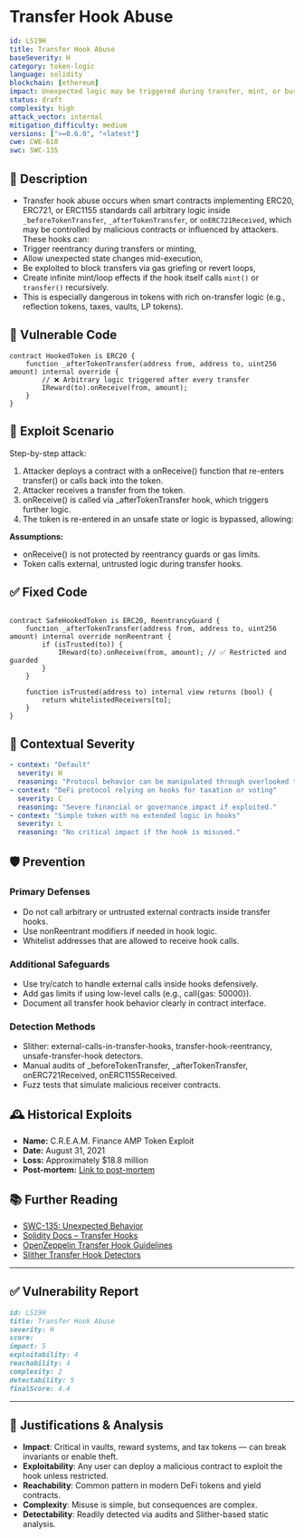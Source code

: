 # Transfer Hook Abuse

```YAML
id: LS19H
title: Transfer Hook Abuse 
baseSeverity: H
category: token-logic
language: solidity
blockchain: [ethereum]
impact: Unexpected logic may be triggered during transfer, mint, or burn via malicious receiver
status: draft
complexity: high
attack_vector: internal
mitigation_difficulty: medium
versions: [">=0.6.0", "<latest"]
cwe: CWE-610
swc: SWC-135
```

## 📝 Description

- Transfer hook abuse occurs when smart contracts implementing ERC20, ERC721, or ERC1155 standards call arbitrary logic inside `_beforeTokenTransfer`, `_afterTokenTransfer`, or `onERC721Received`, which may be controlled by malicious contracts or influenced by attackers. These hooks can:
- Trigger reentrancy during transfers or minting,
- Allow unexpected state changes mid-execution,
- Be exploited to block transfers via gas griefing or revert loops,
- Create infinite mint/loop effects if the hook itself calls `mint()` or `transfer()` recursively.
- This is especially dangerous in tokens with rich on-transfer logic (e.g., reflection tokens, taxes, vaults, LP tokens).

## 🚨 Vulnerable Code

```solidity
contract HookedToken is ERC20 {
    function _afterTokenTransfer(address from, address to, uint256 amount) internal override {
        // ❌ Arbitrary logic triggered after every transfer
        IReward(to).onReceive(from, amount); 
    }
}
```

## 🧪 Exploit Scenario

Step-by-step attack:

1. Attacker deploys a contract with a onReceive() function that re-enters transfer() or calls back into the token.
2. Attacker receives a transfer from the token.
3. onReceive() is called via _afterTokenTransfer hook, which triggers further logic.
4. The token is re-entered in an unsafe state or logic is bypassed, allowing:

**Assumptions:**

- onReceive() is not protected by reentrancy guards or gas limits.
- Token calls external, untrusted logic during transfer hooks.

## ✅ Fixed Code

```solidity

contract SafeHookedToken is ERC20, ReentrancyGuard {
    function _afterTokenTransfer(address from, address to, uint256 amount) internal override nonReentrant {
        if (isTrusted(to)) {
            IReward(to).onReceive(from, amount); // ✅ Restricted and guarded
        }
    }

    function isTrusted(address to) internal view returns (bool) {
        return whitelistedReceivers[to];
    }
}
```

## 🧭 Contextual Severity

```yaml
- context: "Default"
  severity: H
  reasoning: "Protocol behavior can be manipulated through overlooked transfer scenarios."
- context: "DeFi protocol relying on hooks for taxation or voting"
  severity: C
  reasoning: "Severe financial or governance impact if exploited."
- context: "Simple token with no extended logic in hooks"
  severity: L
  reasoning: "No critical impact if the hook is misused."
```

## 🛡️ Prevention

### Primary Defenses

- Do not call arbitrary or untrusted external contracts inside transfer hooks.
- Use nonReentrant modifiers if needed in hook logic.
- Whitelist addresses that are allowed to receive hook calls.

### Additional Safeguards

- Use try/catch to handle external calls inside hooks defensively.
- Add gas limits if using low-level calls (e.g., call{gas: 50000}).
- Document all transfer hook behavior clearly in contract interface.

### Detection Methods

- Slither: external-calls-in-transfer-hooks, transfer-hook-reentrancy, unsafe-transfer-hook detectors.
- Manual audits of _beforeTokenTransfer, _afterTokenTransfer, onERC721Received, onERC1155Received.
- Fuzz tests that simulate malicious receiver contracts.

## 🕰️ Historical Exploits

- **Name:** C.R.E.A.M. Finance AMP Token Exploit 
- **Date:** August 31, 2021 
- **Loss:** Approximately $18.8 million 
- **Post-mortem:** [Link to post-mortem](https://medium.com/cream-finance/c-r-e-a-m-finance-post-mortem-amp-exploit-6ceb20a630c5) 
  

## 📚 Further Reading

- [SWC-135: Unexpected Behavior](https://swcregistry.io/docs/SWC-135) 
- [Solidity Docs – Transfer Hooks](https://docs.soliditylang.org/en/latest/units-and-global-variables.html) 
- [OpenZeppelin Transfer Hook Guidelines](https://docs.openzeppelin.com/contracts/4.x/api/token/erc20#ERC20-_afterTokenTransfer-address-address-uint256-) 
- [Slither Transfer Hook Detectors](https://github.com/crytic/slither) 

---

## ✅ Vulnerability Report 

```markdown
id: LS19H
title: Transfer Hook Abuse 
severity: H
score:
impact: 5         
exploitability: 4 
reachability: 4   
complexity: 2    
detectability: 5  
finalScore: 4.4
```

---

## 📄 Justifications & Analysis

- **Impact**: Critical in vaults, reward systems, and tax tokens — can break invariants or enable theft.
- **Exploitability**: Any user can deploy a malicious contract to exploit the hook unless restricted.
- **Reachability**: Common pattern in modern DeFi tokens and yield contracts.
- **Complexity**: Misuse is simple, but consequences are complex.
- **Detectability**: Readily detected via audits and Slither-based static analysis.